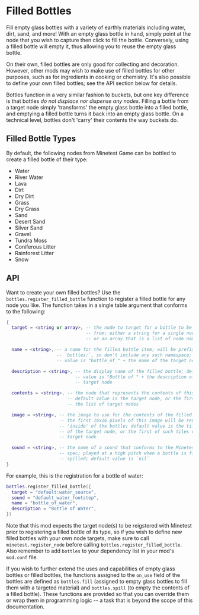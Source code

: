 Filled Bottles
==============

Fill empty glass bottles with a variety of earthly materials including water, dirt, sand, and more! With an empty glass bottle in hand, simply point at the node that you wish to capture then click to fill the bottle. Conversely, using a filled bottle will empty it, thus allowing you to reuse the empty glass bottle.

On their own, filled bottles are only good for collecting and decoration. However, other mods may wish to make use of filled bottles for other purposes, such as for ingredients in cooking or chemistry. It's also possible to define your own filled bottles; see the API section below for details.

Bottles function in a very similar fashion to buckets, but one key difference is that bottles *do not displace nor dispense any nodes*. Filling a bottle from a target node simply 'transforms' the empty glass bottle into a filled bottle, and emptying a filled bottle turns it back into an empty glass bottle. On a technical level, bottles don't 'carry' their contents the way buckets do.

Filled Bottle Types
-------------------

By default, the following nodes from Minetest Game can be bottled to create a filled bottle of their type:

- Water
- River Water
- Lava
- Dirt
- Dry Dirt
- Grass
- Dry Grass
- Sand
- Desert Sand
- Silver Sand
- Gravel
- Tundra Moss
- Coniferous Litter
- Rainforest Litter
- Snow

API
---

Want to create your own filled bottles? Use the `bottles.register_filled_bottle` function to register a filled bottle for any node you like. The function takes in a single table argument that conforms to the following:

```lua
{
  target = <string or array>, -- the node to target for a bottle to be filled
                              -- from; either a string for a single node name
                              -- or an array that is a list of node names

  name = <string>, -- a name for the filled bottle item; will be prefixed with
                   -- `bottles:`, so don't include any such namespace; default
                   -- value is "bottle_of_" + the name of the target node

  description = <string>, -- the display name of the filled bottle; default
                          -- value is "Bottle of " + the description of the
                          -- target node

  contents = <string>, -- the node that represents the contents of this bottle;
                       -- default value is the target node, or the first node in
                       -- the list of target nodes

  image = <string>, -- the image to use for the contents of the filled bottle;
                    -- the first 16x16 pixels of this image will be rendered
                    -- 'inside' of the bottle; default value is the tile image
                    -- of the target node, or the first of such tiles of the
                    -- target node

  sound = <string>, -- the name of a sound that conforms to the Minetest sound
                    -- spec; played at a high pitch when a bottle is filled or
                    -- spilled; default value is `nil`
}
```

For example, this is the registration for a bottle of water:

```lua
bottles.register_filled_bottle({
  target = "default:water_source",
  sound = "default_water_footstep",
  name = "bottle_of_water",
  description = "Bottle of Water",
})
```

Note that this mod expects the target node(s) to be reigstered with Minetest prior to registering a filled bottle of its type, so if you wish to define new filled bottles with your own node targets, make sure to call `minetest.register_node` before calling `bottles.register_filled_bottle`. Also remember to add `bottles` to your dependency list in your mod's `mod.conf` file.

If you wish to further extend the uses and capabilities of empty glass bottles or filled bottles, the functions assigned to the `on_use` field of the bottles are defined as `bottles.fill` (assigned to empty glass bottles to fill them with a targeted material) and `bottles.spill` (to empty the contents of a filled bottle). These functions are provided so that you can override them or wrap them in programming logic -- a task that is beyond the scope of this documentation.